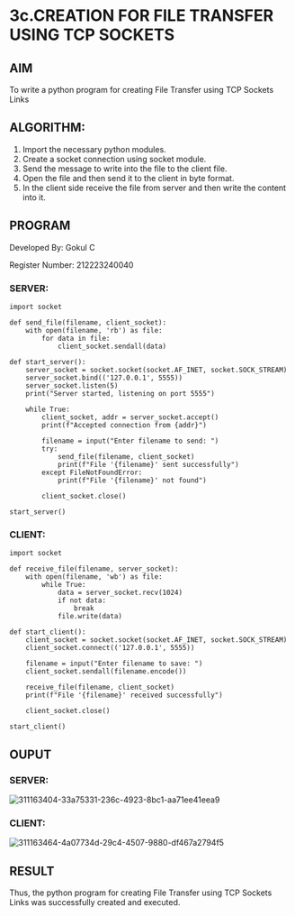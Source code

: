 # 3c.CREATION FOR FILE TRANSFER USING TCP SOCKETS
## AIM
To write a python program for creating File Transfer using TCP Sockets Links
## ALGORITHM:
1. Import the necessary python modules.
2. Create a socket connection using socket module.
3. Send the message to write into the file to the client file.
4. Open the file and then send it to the client in byte format.
5. In the client side receive the file from server and then write the content into it.
## PROGRAM

Developed By: Gokul C

Register Number: 212223240040

### SERVER:
```
import socket

def send_file(filename, client_socket):
    with open(filename, 'rb') as file:
        for data in file:
            client_socket.sendall(data)

def start_server():
    server_socket = socket.socket(socket.AF_INET, socket.SOCK_STREAM)
    server_socket.bind(('127.0.0.1', 5555))
    server_socket.listen(5)
    print("Server started, listening on port 5555")

    while True:
        client_socket, addr = server_socket.accept()
        print(f"Accepted connection from {addr}")

        filename = input("Enter filename to send: ")
        try:
            send_file(filename, client_socket)
            print(f"File '{filename}' sent successfully")
        except FileNotFoundError:
            print(f"File '{filename}' not found")

        client_socket.close()

start_server()
```

### CLIENT:

```
import socket

def receive_file(filename, server_socket):
    with open(filename, 'wb') as file:
        while True:
            data = server_socket.recv(1024)
            if not data:
                break
            file.write(data)

def start_client():
    client_socket = socket.socket(socket.AF_INET, socket.SOCK_STREAM)
    client_socket.connect(('127.0.0.1', 5555))

    filename = input("Enter filename to save: ")
    client_socket.sendall(filename.encode())

    receive_file(filename, client_socket)
    print(f"File '{filename}' received successfully")

    client_socket.close()

start_client()

```

## OUPUT 

### SERVER:

![311163404-33a75331-236c-4923-8bc1-aa71ee41eea9](https://github.com/Gokul1410/3c.FILE_TRANSFER_USING_TCP_SOCKETS/assets/153058321/d0c49c75-f618-48f7-ab77-7e909fa0fa0e)

### CLIENT:
![311163464-4a07734d-29c4-4507-9880-df467a2794f5](https://github.com/Gokul1410/3c.FILE_TRANSFER_USING_TCP_SOCKETS/assets/153058321/c5d84de9-d33d-4d5b-b779-06f282ae43d3)


## RESULT
Thus, the python program for creating File Transfer using TCP Sockets Links was 
successfully created and executed.

